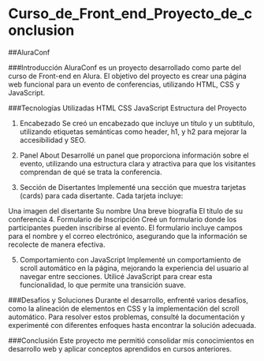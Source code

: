 # Curso_de_Front_end_Proyecto_de_conclusion
##AluraConf

###Introducción
AluraConf es un proyecto desarrollado como parte del curso de Front-end en Alura. El objetivo del proyecto es crear una página web funcional para un evento de conferencias, utilizando HTML, CSS y JavaScript.

###Tecnologías Utilizadas
HTML
CSS
JavaScript
Estructura del Proyecto
1. Encabezado
Se creó un encabezado que incluye un título y un subtítulo, utilizando etiquetas semánticas como header, h1, y h2 para mejorar la accesibilidad y SEO.

2. Panel About
Desarrollé un panel que proporciona información sobre el evento, utilizando una estructura clara y atractiva para que los visitantes comprendan de qué se trata la conferencia.

3. Sección de Disertantes
Implementé una sección que muestra tarjetas (cards) para cada disertante. Cada tarjeta incluye:

Una imagen del disertante
Su nombre
Una breve biografía
El título de su conferencia
4. Formulario de Inscripción
Creé un formulario donde los participantes pueden inscribirse al evento. El formulario incluye campos para el nombre y el correo electrónico, asegurando que la información se recolecte de manera efectiva.

5. Comportamiento con JavaScript
Implementé un comportamiento de scroll automático en la página, mejorando la experiencia del usuario al navegar entre secciones. Utilicé JavaScript para crear esta funcionalidad, lo que permite una transición suave.

###Desafíos y Soluciones
Durante el desarrollo, enfrenté varios desafíos, como la alineación de elementos en CSS y la implementación del scroll automático. Para resolver estos problemas, consulté la documentación y experimenté con diferentes enfoques hasta encontrar la solución adecuada.

###Conclusión
Este proyecto me permitió consolidar mis conocimientos en desarrollo web y aplicar conceptos aprendidos en cursos anteriores. 
